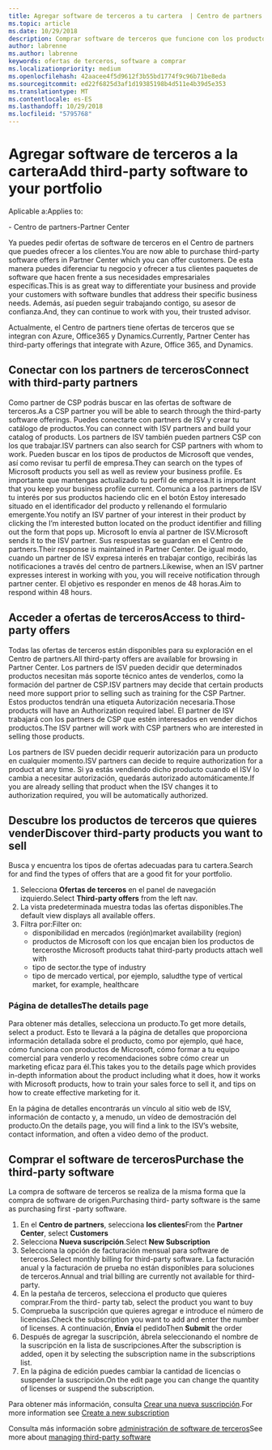 ```yaml
---
title: Agregar software de terceros a tu cartera  | Centro de partners
ms.topic: article
ms.date: 10/29/2018
description: Comprar software de terceros que funcione con los productos de Microsoft
author: labrenne
ms.author: labrenne
keywords: ofertas de terceros, software a comprar
ms.localizationpriority: medium
ms.openlocfilehash: 42aacee4f5d9612f3b55bd1774f9c96b71be8eda
ms.sourcegitcommit: ed22f6825d3af1d19385198b4d511e4b39d5e353
ms.translationtype: MT
ms.contentlocale: es-ES
ms.lasthandoff: 10/29/2018
ms.locfileid: "5795768"
---
```

# <a name="add-third-party-software-to-your-portfolio"></a><span data-ttu-id="9e300-104">Agregar software de terceros a la cartera</span><span class="sxs-lookup"><span data-stu-id="9e300-104">Add third-party software to your portfolio</span></span>

<span data-ttu-id="9e300-105">Aplicable a:</span><span class="sxs-lookup"><span data-stu-id="9e300-105">Applies to:</span></span>

<span data-ttu-id="9e300-106">- Centro de partners</span><span class="sxs-lookup"><span data-stu-id="9e300-106">-Partner Center</span></span>

<span data-ttu-id="9e300-107">Ya puedes pedir ofertas de software de terceros en el Centro de partners que puedes ofrecer a los clientes.</span><span class="sxs-lookup"><span data-stu-id="9e300-107">You are now able to purchase third-party software offers in Partner Center which you can offer customers.</span></span> <span data-ttu-id="9e300-108">De esta manera puedes diferenciar tu negocio y ofrecer a tus clientes paquetes de software que hacen frente a sus necesidades empresariales específicas.</span><span class="sxs-lookup"><span data-stu-id="9e300-108">This is as great way to differentiate your business and provide your customers with software bundles that address their specific business needs.</span></span> <span data-ttu-id="9e300-109">Además, así pueden seguir trabajando contigo, su asesor de confianza.</span><span class="sxs-lookup"><span data-stu-id="9e300-109">And, they can continue to work with you, their trusted advisor.</span></span>

<span data-ttu-id="9e300-110">Actualmente, el Centro de partners tiene ofertas de terceros que se integran con Azure, Office365 y Dynamics.</span><span class="sxs-lookup"><span data-stu-id="9e300-110">Currently, Partner Center has third-party offerings that integrate with Azure, Office 365, and Dynamics.</span></span> 

## <a name="connect-with-third-party-partners"></a><span data-ttu-id="9e300-111">Conectar con los partners de terceros</span><span class="sxs-lookup"><span data-stu-id="9e300-111">Connect with third-party partners</span></span>
 
<span data-ttu-id="9e300-112">Como partner de CSP podrás buscar en las ofertas de software de terceros.</span><span class="sxs-lookup"><span data-stu-id="9e300-112">As a CSP partner you will be able to search through the third-party software offerings.</span></span> <span data-ttu-id="9e300-113">Puedes conectarte con partners de ISV y crear tu catálogo de productos.</span><span class="sxs-lookup"><span data-stu-id="9e300-113">You can connect with ISV partners and build your catalog of products.</span></span> <span data-ttu-id="9e300-114">Los partners de ISV también pueden partners CSP con los que trabajar.</span><span class="sxs-lookup"><span data-stu-id="9e300-114">ISV partners can also search for CSP partners with whom to work.</span></span> <span data-ttu-id="9e300-115">Pueden buscar en los tipos de productos de Microsoft que vendes, así como revisar tu perfil de empresa.</span><span class="sxs-lookup"><span data-stu-id="9e300-115">They can search on the types of Microsoft products you sell as well as review your business profile.</span></span> <span data-ttu-id="9e300-116">Es importante que mantengas actualizado tu perfil de empresa.</span><span class="sxs-lookup"><span data-stu-id="9e300-116">It is important that you keep your business profile current.</span></span> <span data-ttu-id="9e300-117">Comunica a los partners de ISV tu interés por sus productos haciendo clic en el botón Estoy interesado situado en el identificador del producto y rellenando el formulario emergente.</span><span class="sxs-lookup"><span data-stu-id="9e300-117">You notify an ISV partner of your interest in their product by clicking the I’m interested button located on the product identifier and filling out the form that pops up.</span></span> <span data-ttu-id="9e300-118">Microsoft lo envía al partner de ISV.</span><span class="sxs-lookup"><span data-stu-id="9e300-118">Microsoft sends it to the ISV partner.</span></span> <span data-ttu-id="9e300-119">Sus respuestas se guardan en el Centro de partners.</span><span class="sxs-lookup"><span data-stu-id="9e300-119">Their response is maintained in Partner Center.</span></span> <span data-ttu-id="9e300-120">De igual modo, cuando un partner de ISV expresa interés en trabajar contigo, recibirás las notificaciones a través del centro de partners.</span><span class="sxs-lookup"><span data-stu-id="9e300-120">Likewise, when an ISV partner expresses interest in working with you, you will receive notification through partner center.</span></span> <span data-ttu-id="9e300-121">El objetivo es responder en menos de 48 horas.</span><span class="sxs-lookup"><span data-stu-id="9e300-121">Aim to respond within 48 hours.</span></span>

## <a name="access-to-third-party-offers"></a><span data-ttu-id="9e300-122">Acceder a ofertas de terceros</span><span class="sxs-lookup"><span data-stu-id="9e300-122">Access to third-party offers</span></span>

<span data-ttu-id="9e300-123">Todas las ofertas de terceros están disponibles para su exploración en el Centro de partners.</span><span class="sxs-lookup"><span data-stu-id="9e300-123">All third-party offers are available for browsing in Partner Center.</span></span> <span data-ttu-id="9e300-124">Los partners de ISV pueden decidir que determinados productos necesitan más soporte técnico antes de venderlos, como la formación del partner de CSP.</span><span class="sxs-lookup"><span data-stu-id="9e300-124">ISV partners may decide that certain products need more support prior to selling such as training for the CSP Partner.</span></span> <span data-ttu-id="9e300-125">Estos productos tendrán una etiqueta Autorización necesaria.</span><span class="sxs-lookup"><span data-stu-id="9e300-125">Those products will have an Authorization required label.</span></span> <span data-ttu-id="9e300-126">El partner de ISV trabajará con los partners de CSP que estén interesados en vender dichos productos.</span><span class="sxs-lookup"><span data-stu-id="9e300-126">The ISV partner will work with CSP partners who are interested in selling those products.</span></span> 

<span data-ttu-id="9e300-127">Los partners de ISV pueden decidir requerir autorización para un producto en cualquier momento.</span><span class="sxs-lookup"><span data-stu-id="9e300-127">ISV partners can decide to require authorization for a product at any time.</span></span> <span data-ttu-id="9e300-128">Si ya estás vendiendo dicho producto cuando el ISV lo cambia a necesitar autorización, quedarás autorizado automáticamente.</span><span class="sxs-lookup"><span data-stu-id="9e300-128">If you are already selling that product when the ISV changes it to authorization required, you will be automatically authorized.</span></span>

## <a name="discover-third-party-products-you-want-to-sell"></a><span data-ttu-id="9e300-129">Descubre los productos de terceros que quieres vender</span><span class="sxs-lookup"><span data-stu-id="9e300-129">Discover third-party products you want to sell</span></span>

<span data-ttu-id="9e300-130">Busca y encuentra los tipos de ofertas adecuadas para tu cartera.</span><span class="sxs-lookup"><span data-stu-id="9e300-130">Search for and find the types of offers that are a good fit for your portfolio.</span></span> 

1. <span data-ttu-id="9e300-131">Selecciona **Ofertas de terceros** en el panel de navegación izquierdo.</span><span class="sxs-lookup"><span data-stu-id="9e300-131">Select **Third-party offers** from the left nav.</span></span>
2. <span data-ttu-id="9e300-132">La vista predeterminada muestra todas las ofertas disponibles.</span><span class="sxs-lookup"><span data-stu-id="9e300-132">The default view displays all available offers.</span></span>
3. <span data-ttu-id="9e300-133">Filtra por:</span><span class="sxs-lookup"><span data-stu-id="9e300-133">Filter on:</span></span>
    - <span data-ttu-id="9e300-134">disponibilidad en mercados (región)</span><span class="sxs-lookup"><span data-stu-id="9e300-134">market availability (region)</span></span>
    - <span data-ttu-id="9e300-135">productos de Microsoft con los que encajan bien los productos de terceros</span><span class="sxs-lookup"><span data-stu-id="9e300-135">the Microsoft products tahat third-party products attach well with</span></span>
    - <span data-ttu-id="9e300-136">tipo de sector.</span><span class="sxs-lookup"><span data-stu-id="9e300-136">the type of industry</span></span>
    - <span data-ttu-id="9e300-137">tipo de mercado vertical, por ejemplo, salud</span><span class="sxs-lookup"><span data-stu-id="9e300-137">the type of vertical market, for example, healthcare</span></span>

### <a name="the-details-page"></a><span data-ttu-id="9e300-138">Página de detalles</span><span class="sxs-lookup"><span data-stu-id="9e300-138">The details page</span></span>

<span data-ttu-id="9e300-139">Para obtener más detalles, selecciona un producto.</span><span class="sxs-lookup"><span data-stu-id="9e300-139">To get more details, select a product.</span></span> <span data-ttu-id="9e300-140">Esto te llevará a la página de detalles que proporciona información detallada sobre el producto, como por ejemplo, qué hace, cómo funciona con productos de Microsoft, cómo formar a tu equipo comercial para venderlo y recomendaciones sobre cómo crear un marketing eficaz para él.</span><span class="sxs-lookup"><span data-stu-id="9e300-140">This takes you to the details page which provides in-depth information about the product including what it does, how it works with Microsoft products, how to train your sales force to sell it, and tips on how to create effective marketing for it.</span></span>

<span data-ttu-id="9e300-141">En la página de detalles encontrarás un vínculo al sitio web de ISV, información de contacto y, a menudo, un vídeo de demostración del producto.</span><span class="sxs-lookup"><span data-stu-id="9e300-141">On the details page, you will find a link to the ISV’s website, contact information, and often a video demo of the product.</span></span> 

## <a name="purchase-the-third-party-software"></a><span data-ttu-id="9e300-142">Comprar el software de terceros</span><span class="sxs-lookup"><span data-stu-id="9e300-142">Purchase the third-party software</span></span>

<span data-ttu-id="9e300-143">La compra de software de terceros se realiza de la misma forma que la compra de software de origen.</span><span class="sxs-lookup"><span data-stu-id="9e300-143">Purchasing third- party software is the same as purchasing first -party software.</span></span> 

1. <span data-ttu-id="9e300-144">En el **Centro de partners**, selecciona **los clientes**</span><span class="sxs-lookup"><span data-stu-id="9e300-144">From the **Partner Center**, select **Customers**</span></span>
2. <span data-ttu-id="9e300-145">Selecciona **Nueva suscripción**.</span><span class="sxs-lookup"><span data-stu-id="9e300-145">Select **New Subscription**</span></span>
3. <span data-ttu-id="9e300-146">Selecciona la opción de facturación mensual para software de terceros.</span><span class="sxs-lookup"><span data-stu-id="9e300-146">Select monthly billing for third-party software.</span></span> <span data-ttu-id="9e300-147">La facturación anual y la facturación de prueba no están disponibles para soluciones de terceros.</span><span class="sxs-lookup"><span data-stu-id="9e300-147">Annual and trial billing are currently not available for third-party.</span></span>
4. <span data-ttu-id="9e300-148">En la pestaña de terceros, selecciona el producto que quieres comprar.</span><span class="sxs-lookup"><span data-stu-id="9e300-148">From the third- party tab, select the product you want to buy</span></span>
5. <span data-ttu-id="9e300-149">Comprueba la suscripción que quieres agregar e introduce el número de licencias.</span><span class="sxs-lookup"><span data-stu-id="9e300-149">Check the subscription you want to add and enter the number of licenses.</span></span> <span data-ttu-id="9e300-150">A continuación, **Envía** el pedido</span><span class="sxs-lookup"><span data-stu-id="9e300-150">Then **Submit** the order</span></span>
6. <span data-ttu-id="9e300-151">Después de agregar la suscripción, ábrela seleccionando el nombre de la suscripción en la lista de suscripciones.</span><span class="sxs-lookup"><span data-stu-id="9e300-151">After the subscription is added, open it by selecting the subscription name in the subscriptions list.</span></span>
7. <span data-ttu-id="9e300-152">En la página de edición puedes cambiar la cantidad de licencias o suspender la suscripción.</span><span class="sxs-lookup"><span data-stu-id="9e300-152">On the edit page you can change the quantity of licenses or suspend the subscription.</span></span>

<span data-ttu-id="9e300-153">Para obtener más información, consulta [Crear una nueva suscripción](create-a-new-subscription.md).</span><span class="sxs-lookup"><span data-stu-id="9e300-153">For more information see [Create a new subscription](create-a-new-subscription.md)</span></span>

<span data-ttu-id="9e300-154">Consulta más información sobre [administración de software de terceros](third-party-help.md)</span><span class="sxs-lookup"><span data-stu-id="9e300-154">See more about [managing third-party software](third-party-help.md)</span></span>  